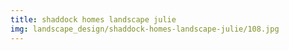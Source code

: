 ```yaml
---
title: shaddock homes landscape julie
img: landscape_design/shaddock-homes-landscape-julie/108.jpg
---
```

